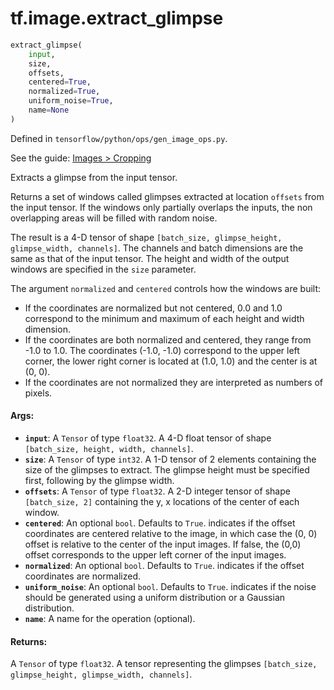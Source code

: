 <div itemscope itemtype="http://developers.google.com/ReferenceObject">
<meta itemprop="name" content="tf.image.extract_glimpse" />
</div>

# tf.image.extract_glimpse

``` python
extract_glimpse(
    input,
    size,
    offsets,
    centered=True,
    normalized=True,
    uniform_noise=True,
    name=None
)
```



Defined in `tensorflow/python/ops/gen_image_ops.py`.

See the guide: [Images > Cropping](../../../../api_guides/python/image.md#Cropping)

Extracts a glimpse from the input tensor.

Returns a set of windows called glimpses extracted at location
`offsets` from the input tensor. If the windows only partially
overlaps the inputs, the non overlapping areas will be filled with
random noise.

The result is a 4-D tensor of shape `[batch_size, glimpse_height,
glimpse_width, channels]`. The channels and batch dimensions are the
same as that of the input tensor. The height and width of the output
windows are specified in the `size` parameter.

The argument `normalized` and `centered` controls how the windows are built:

* If the coordinates are normalized but not centered, 0.0 and 1.0
  correspond to the minimum and maximum of each height and width
  dimension.
* If the coordinates are both normalized and centered, they range from
  -1.0 to 1.0. The coordinates (-1.0, -1.0) correspond to the upper
  left corner, the lower right corner is located at (1.0, 1.0) and the
  center is at (0, 0).
* If the coordinates are not normalized they are interpreted as
  numbers of pixels.

#### Args:

* <b>`input`</b>: A `Tensor` of type `float32`.
    A 4-D float tensor of shape `[batch_size, height, width, channels]`.
* <b>`size`</b>: A `Tensor` of type `int32`.
    A 1-D tensor of 2 elements containing the size of the glimpses
    to extract.  The glimpse height must be specified first, following
    by the glimpse width.
* <b>`offsets`</b>: A `Tensor` of type `float32`.
    A 2-D integer tensor of shape `[batch_size, 2]` containing
    the y, x locations of the center of each window.
* <b>`centered`</b>: An optional `bool`. Defaults to `True`.
    indicates if the offset coordinates are centered relative to
    the image, in which case the (0, 0) offset is relative to the center
    of the input images. If false, the (0,0) offset corresponds to the
    upper left corner of the input images.
* <b>`normalized`</b>: An optional `bool`. Defaults to `True`.
    indicates if the offset coordinates are normalized.
* <b>`uniform_noise`</b>: An optional `bool`. Defaults to `True`.
    indicates if the noise should be generated using a
    uniform distribution or a Gaussian distribution.
* <b>`name`</b>: A name for the operation (optional).


#### Returns:

A `Tensor` of type `float32`.
A tensor representing the glimpses `[batch_size,
glimpse_height, glimpse_width, channels]`.